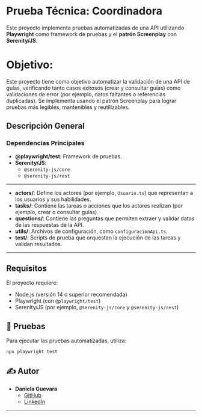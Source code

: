 # Prueba Técnica: Coordinadora

Este proyecto implementa pruebas automatizadas de una API utilizando **Playwright** como framework de pruebas y el **patrón Screenplay** con **Serenity/JS**.

# Objetivo:

Este proyecto tiene como objetivo automatizar la validación de una API de guías, verificando tanto casos exitosos (crear y consultar guías) como validaciones de error (por ejemplo, datos faltantes o referencias duplicadas). Se implementa usando el patrón Screenplay para lograr pruebas más legibles, mantenibles y reutilizables.

## Descripción General

### Dependencias Principales

- **@playwright/test**: Framework de pruebas.
- **Serenity/JS**: 
  - `@serenity-js/core`
  - `@serenity-js/rest`
---

- **actors/**: Define los actores (por ejemplo, `Usuario.ts`) que representan a los usuarios y sus habilidades.
- **tasks/**: Contiene las tareas o acciones que los actores realizan (por ejemplo, crear o consultar guías).
- **questions/**: Contiene las preguntas que permiten extraer y validar datos de las respuestas de la API.
- **utils/**: Archivos de configuración, como `configuracionApi.ts`.
- **test/**: Scripts de prueba que orquestan la ejecución de las tareas y validan resultados.

---
## Requisitos 

El proyecto requiere:

- Node.js (versión 14 o superior recomendada)
- Playwright (con `@playwright/test`)
- Serenity/JS (por ejemplo, `@serenity-js/core` y `@serenity-js/rest`)
  
## 🧪 Pruebas

Para ejecutar las pruebas automatizadas, utiliza:

```bash
npx playwright test
```

## ✍️ Autor

- **Daniela Guevara**
  - [GitHub](https://github.com/Dani4715)
  - [LinkedIn](https://www.linkedin.com/in/daniela-guevara-54b4a9248)

---
